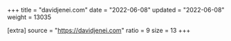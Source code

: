 +++
title = "davidjenei.com"
date = "2022-06-08"
updated = "2022-06-08"
weight = 13035

[extra]
source = "https://davidjenei.com"
ratio = 9
size = 13
+++
